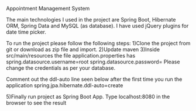 
Appointment Management System 

The main technologies I used in the project are Spring Boot, Hibernate ORM, Spring Data and MySQL (as database).
I have used jQuery plugins for date time picker.
 
To run the project please follow the following steps:
1)Clone the project from git or download as zip file and import.
2)Update maven
3)Inside src/main/resources the file application.properties has
spring.datasource.username=root
spring.datasource.password= 
Please change the credentials as per your database.
 
Comment out the ddl-auto line seen below after the first time you run the application
spring.jpa.hibernate.ddl-auto=create
 
5)Finally run project as Spring Boot App. 
  Type localhost:8080 in the browser to see the result 


